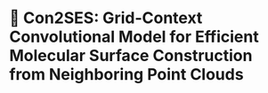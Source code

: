 # 🎑 Con2SES: Grid-Context Convolutional Model for Efficient Molecular Surface Construction from Neighboring Point Clouds